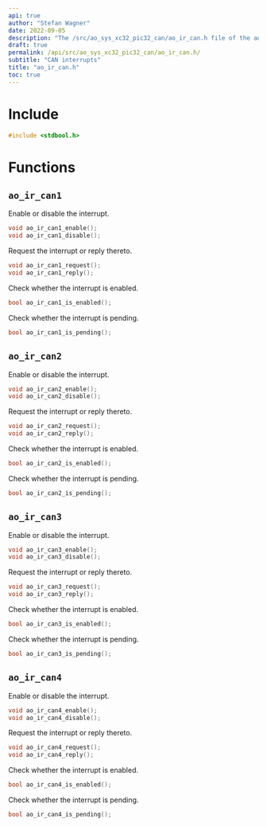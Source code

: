 ```yaml
---
api: true
author: "Stefan Wagner"
date: 2022-09-05
description: "The /src/ao_sys_xc32_pic32_can/ao_ir_can.h file of the ao real-time operating system."
draft: true
permalink: /api/src/ao_sys_xc32_pic32_can/ao_ir_can.h/
subtitle: "CAN interrupts"
title: "ao_ir_can.h"
toc: true
---
```


# Include

```c
#include <stdbool.h>
```

# Functions

## `ao_ir_can1`

Enable or disable the interrupt.

```c
void ao_ir_can1_enable();
void ao_ir_can1_disable();
```

Request the interrupt or reply thereto.

```c
void ao_ir_can1_request();
void ao_ir_can1_reply();
```

Check whether the interrupt is enabled.

```c
bool ao_ir_can1_is_enabled();
```

Check whether the interrupt is pending.

```c
bool ao_ir_can1_is_pending();
```

## `ao_ir_can2`

Enable or disable the interrupt.

```c
void ao_ir_can2_enable();
void ao_ir_can2_disable();
```

Request the interrupt or reply thereto.

```c
void ao_ir_can2_request();
void ao_ir_can2_reply();
```

Check whether the interrupt is enabled.

```c
bool ao_ir_can2_is_enabled();
```

Check whether the interrupt is pending.

```c
bool ao_ir_can2_is_pending();
```

## `ao_ir_can3`

Enable or disable the interrupt.

```c
void ao_ir_can3_enable();
void ao_ir_can3_disable();
```

Request the interrupt or reply thereto.

```c
void ao_ir_can3_request();
void ao_ir_can3_reply();
```

Check whether the interrupt is enabled.

```c
bool ao_ir_can3_is_enabled();
```

Check whether the interrupt is pending.

```c
bool ao_ir_can3_is_pending();
```

## `ao_ir_can4`

Enable or disable the interrupt.

```c
void ao_ir_can4_enable();
void ao_ir_can4_disable();
```

Request the interrupt or reply thereto.

```c
void ao_ir_can4_request();
void ao_ir_can4_reply();
```

Check whether the interrupt is enabled.

```c
bool ao_ir_can4_is_enabled();
```

Check whether the interrupt is pending.

```c
bool ao_ir_can4_is_pending();
```

